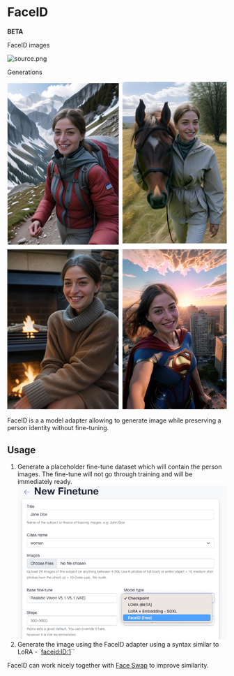 # FaceID
**BETA**

<div style={{ display: "grid", 'grid-template-columns': '1fr 1fr', gap: '1.5rem' }}>
<div>
<figcaption>FaceID images</figcaption>

![source.png](../use-cases/img/ai-photoshoot-input.png)
</div>

<div>
<figcaption>Generations</figcaption>

![faceid-output.png](./img/faceid-output.jpg)
</div>

</div>

FaceID is a a model adapter allowing to generate image while preserving a person identity without fine-tuning.

## Usage
1. Generate a placeholder fine-tune dataset which will contain the person images. The fine-tune will not go through training and will be immediately ready.
![faceid-new-fine-tune.png](./img/faceid-new-fine-tune.png)
2. Generate the image using the FaceID adapter using a syntax similar to LoRA - `<faceid:ID:1>`` 

FaceID can work nicely together with [Face Swap](/docs/features/face-swap) to improve similarity.

